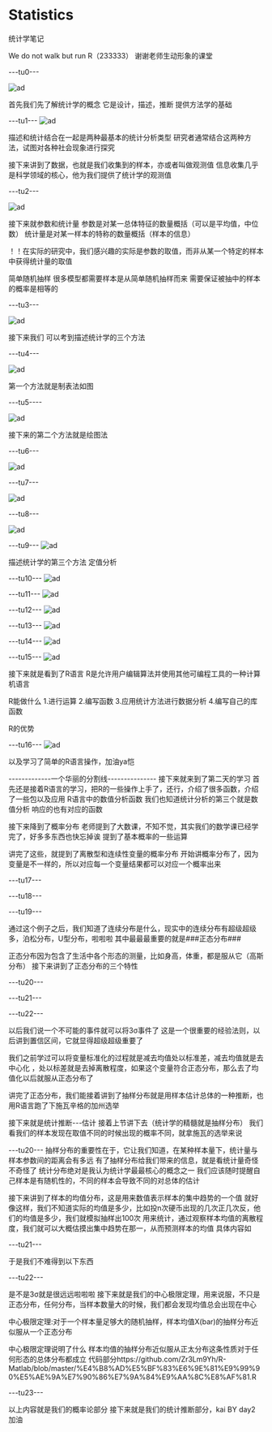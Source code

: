 # Statistics
统计学笔记

We do not walk but run R（233333）
谢谢老师生动形象的课堂

---tu0---

![ad](https://github.com/Zr3Lm9Yh/Statistics/blob/master/img/tu0.PNG)



首先我们先了解统计学的概念
它是设计，描述，推断 提供方法学的基础

---tu1---
![ad](https://github.com/Zr3Lm9Yh/Statistics/blob/master/img/tu1.png)


描述和统计结合在一起是两种最基本的统计分析类型
研究者通常结合这两种方法，试图对各种社会现象进行探究




接下来讲到了数据，也就是我们收集到的样本，亦或者叫做观测值
信息收集几乎是科学领域的核心，他为我们提供了统计学的观测值


---tu2---

![ad](https://github.com/Zr3Lm9Yh/Statistics/blob/master/img/tu2.png)



接下来就参数和统计量
参数是对某一总体特征的数量概括（可以是平均值，中位数）
统计量是对某一样本的特称的数量概括（样本的信息）

！！在实际的研究中，我们感兴趣的实际是参数的取值，而非从某一个特定的样本中获得统计量的取值

简单随机抽样
很多模型都需要样本是从简单随机抽样而来
需要保证被抽中的样本的概率是相等的


---tu3---

![ad](https://github.com/Zr3Lm9Yh/Statistics/blob/master/img/tu3.png)




接下来我们
可以考到描述统计学的三个方法





---tu4---

![ad](https://github.com/Zr3Lm9Yh/Statistics/blob/master/img/tu4.png)







第一个方法就是制表法如图






---tu5----

![ad](https://github.com/Zr3Lm9Yh/Statistics/blob/master/img/tu5.PNG)






接下来的第二个方法就是绘图法






---tu6---

![ad](https://github.com/Zr3Lm9Yh/Statistics/blob/master/img/tu6.png)





---tu7---


![ad](https://github.com/Zr3Lm9Yh/Statistics/blob/master/img/tu7.PNG)






---tu8---


![ad](https://github.com/Zr3Lm9Yh/Statistics/blob/master/img/tu8.PNG)



---tu9---
![ad](https://github.com/Zr3Lm9Yh/Statistics/blob/master/img/tu9.PNG)



描述统计学的第三个方法
定值分析

---tu10---
![ad](https://github.com/Zr3Lm9Yh/Statistics/blob/master/img/tu10.png)





---tu11---
![ad](https://github.com/Zr3Lm9Yh/Statistics/blob/master/img/tu11.PNG)






---tu12---
![ad](https://github.com/Zr3Lm9Yh/Statistics/blob/master/img/tu12.PNG)







---tu13---
![ad](https://github.com/Zr3Lm9Yh/Statistics/blob/master/img/tu13.PNG)




---tu14---
![ad](https://github.com/Zr3Lm9Yh/Statistics/blob/master/img/tu14.PNG)





---tu15---
![ad](https://github.com/Zr3Lm9Yh/Statistics/blob/master/img/tu15.png)









接下来就是看到了R语言
R是允许用户编辑算法并使用其他可编程工具的一种计算机语言

R能做什么
1.进行运算
2.编写函数
3.应用统计方法进行数据分析
4.编写自己的库函数

R的优势



---tu16---
![ad](https://github.com/Zr3Lm9Yh/Statistics/blob/master/img/tu16.PNG)






以及学习了简单的R语言操作，加油ya恺



-------------一个华丽的分割线---------------
接下来就来到了第二天的学习
首先还是接着R语言的学习，把R的一些操作上手了，还行，介绍了很多函数，介绍了一些包以及应用
R语言中的数值分析函数
我们也知道统计分析的第三个就是数值分析
响应的也有对应的函数



接下来降到了概率分布
老师提到了大数课，不知不觉，其实我们的数学课已经学完了，好多多东西也快忘掉诶
提到了基本概率的一些运算

讲完了这些，就提到了离散型和连续性变量的概率分布
开始讲概率分布了，因为变量是不一样的，所以对应每一个变量结果都可以对应一个概率出来

---tu17---





---tu18---





---tu19---




通过这个例子之后，我们知道了连续分布是什么，现实中的连续分布有超级超级多，泊松分布，U型分布，啦啦啦
其中最最最重要的就是###正态分布###


正态分布因为包含了生活中各个形态的测量，比如身高，体重，都是服从它（高斯分布）
接下来讲到了正态分布的三个特性


---tu20---




---tu21---




---tu22---



以后我们说一个不可能的事件就可以将3σ事件了
这是一个很重要的经验法则，以后讲到置信区间，它就显得超级超级重要了

我们之前学过可以将变量标准化的过程就是减去均值处以标准差，减去均值就是去中心化
，处以标差就是去掉离散程度，如果这个变量符合正态分布，那么去了均值化以后就服从正态分布了


讲完了正态分布，我们能接着讲到了抽样分布就是用样本估计总体的一种推断，也用R语言跑了下施瓦辛格的加州选举

接下来就是统计推断---估计
接着上节讲下去（统计学的精髓就是抽样分布）
我们看我们的样本发现在取值不同的时候出现的概率不同，就拿施瓦的选举来说



---tu20---
抽样分布的重要性在于，它让我们知道，在某种样本量下，统计量与样本参数间的距离会有多远
有了抽样分布给我们带来的信息，就是看统计量奇怪不奇怪了
统计分布绝对是我认为统计学最最核心的概念之一
我们应该随时提醒自己样本是有随机性的，不同的样本会导致不同的对总体的估计



接下来讲到了样本的均值分布，这是用来数值表示样本的集中趋势的一个值
就好像这样，我们不知道实际的均值是多少，比如投n次硬币出现的几次正几次反，他们的均值是多少，我们就模拟抽样出100次
用来统计，通过观察样本均值的离散程度，我们就可以大概估摸出集中趋势在那一，从而预测样本的均值
具体内容如


---tu21---



于是我们不难得到以下东西


---tu22---




是不是3σ就是很远远啦啦啦
接下来就是我们的中心极限定理，用来说服，不只是正态分布，任何分布，当样本数量大的时候，我们都会发现均值总会出现在中心

中心极限定理:对于一个样本量足够大的随机抽样，样本均值X(bar)的抽样分布近似服从一个正态分布

中心极限定理说明了什么
样本均值的抽样分布近似服从正太分布这条性质对于任何形态的总体分布都成立
代码部分https://github.com/Zr3Lm9Yh/R-Matlab/blob/master/%E4%B8%AD%E5%BF%83%E6%9E%81%E9%99%90%E5%AE%9A%E7%90%86%E7%9A%84%E9%AA%8C%E8%AF%81.R


---tu23---


以上内容就是我们的概率论部分
接下来就是我们的统计推断部分，kai BY day2 加油


